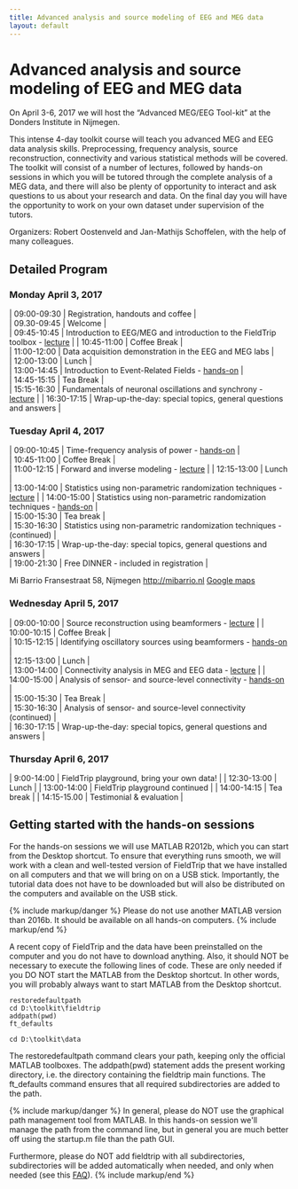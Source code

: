 ```yaml
---
title: Advanced analysis and source modeling of EEG and MEG data
layout: default
---
```


# Advanced analysis and source modeling of EEG and MEG data

On April 3-6, 2017 we will host the “Advanced MEG/EEG Tool-kit” at the Donders Institute in Nijmegen.

This intense 4-day toolkit course will teach you advanced MEG and EEG data analysis skills. Preprocessing, frequency analysis, source reconstruction, connectivity and various statistical methods will be covered. The toolkit will consist of a number of lectures, followed by hands-on sessions in which you will be tutored through the complete analysis of a MEG data, and there will also be plenty of opportunity to interact and ask questions to us about your research and data. On the final day you will have the opportunity to work on your own dataset under supervision of the tutors.

Organizers: Robert Oostenveld and Jan-Mathijs Schoffelen, with the help of many colleagues.

## Detailed Program

### Monday April 3, 2017

 | 09:00-09:30 | Registration, handouts and coffee                                                                                 |  
 | 09.30-09:45 | Welcome                                                                                                           |  
 | 09:45-10:45 | Introduction to EEG/MEG and introduction to the FieldTrip toolbox - [lecture](/static/pdf/workshop/toolkit2017/introduction.pdf) |
 | 10:45-11:00 | Coffee Break                                                                                                      |  
 | 11:00-12:00 | Data acquisition demonstration in the EEG and MEG labs                                                            |  
 | 12:00-13:00 | Lunch                                                                                                             |  
 | 13:00-14:45 | Introduction to Event-Related Fields - [hands-on](/tutorial/eventrelatedaveraging)                                |  
 | 14:45-15:15 | Tea Break                                                                                                         |  
 | 15:15-16:30 | Fundamentals of neuronal oscillations and synchrony - [lecture](/static/pdf/workshop/toolkit2017/frequency_analysis.pdf) |
 | 16:30-17:15 | Wrap-up-the-day: special topics, general questions and answers                                                    |          

### Tuesday April 4, 2017

 | 09:00-10:45 | Time-frequency analysis of power - [hands-on](/tutorial/timefrequencyanalysis)              |  
 | 10:45-11:00 | Coffee Break                                                                                |  
 | 11:00-12:15 | Forward and inverse modeling - [lecture](/static/pdf/workshop/toolkit2017/forward_and_inverse.pdf) |
 | 12:15-13:00 | Lunch                                                                                       |  
 | 13:00-14:00 | Statistics using non-parametric randomization techniques - [lecture](/static/pdf/workshop/toolkit2017/statistical_testing.pdf)    |
 | 14:00-15:00 | Statistics using non-parametric randomization techniques -  [hands-on](/tutorial/cluster_permutation_timelock)             |  
 | 15:00-15:30 | Tea break                                                                                                                  |  
 | 15:30-16:30 | Statistics using non-parametric randomization techniques -  (continued)                                                    |  
 | 16:30-17:15 | Wrap-up-the-day: special topics, general questions and answers                                                             |  
 | 19:00-21:30 | Free DINNER - included in registration                                                                                     |          

Mi Barrio
Fransestraat 58, Nijmegen
<http://mibarrio.nl>
[Google maps](https://www.google.nl/maps/dir/Mi+Barrio,+Fransestraat,+Nijmegen/Kapittelweg+29,+6525+EN+Nijmegen/@51.8321229,5.8524935,15z/data=!3m1!4b1!4m14!4m13!1m5!1m1!1s0x41701c8778dae51f/0xdc30bc96f7ed1418!2m2!1d5.860964!2d51.8383775!1m5!1m1!1s0x47c708f0ee77debd/0x2097068b19fc0afd!2m2!1d5.8633555!2d51.826093!3e2)

### Wednesday April 5, 2017

 | 09:00-10:00 | Source reconstruction using beamformers - [lecture](/static/pdf/workshop/toolkit2017/source_reconstruction.pdf)   |
 | 10:00-10:15 | Coffee Break                                                                                               |  
 | 10:15-12:15 | Identifying oscillatory sources using beamformers - [hands-on](/tutorial/beamformer)                       |  
 | 12:15-13:00 | Lunch                                                                                                      |  
 | 13:00-14:00 | Connectivity analysis in MEG and EEG data - [lecture](/static/pdf/workshop/toolkit2017/connectivity_analysis.pdf) |
 | 14:00-15:00 | Analysis of sensor- and source-level connectivity - [hands-on](/tutorial/connectivity)                     |  
 | 15:00-15:30 | Tea Break                                                                                                  |  
 | 15:30-16:30 | Analysis of sensor- and source-level connectivity (continued)                                              |  
 | 16:30-17:15 | Wrap-up-the-day: special topics, general questions and answers                                             |          

### Thursday April 6, 2017

 | 9:00-14:00  | FieldTrip playground, bring your own data! |
 | 12:30-13:00 | Lunch                                      |
 | 13:00-14:00 | FieldTrip playground continued             |
 | 14:00-14:15 | Tea break                                  |
 | 14:15-15.00 | Testimonial & evaluation                   |

## Getting started with the hands-on sessions

For the hands-on sessions we will use MATLAB R2012b, which you can start from the Desktop shortcut. To ensure that everything runs smooth, we will work with a clean and well-tested version of FieldTrip that we have installed on all computers and that we will bring on on a USB stick. Importantly, the tutorial data does not have to be downloaded but will also be distributed on the computers and available on the USB stick.

{% include markup/danger %}
Please do not use another MATLAB version than 2016b. It should be available on all hands-on computers.
{% include markup/end %}

A recent copy of FieldTrip and the data have been preinstalled on the computer and you do not have to download anything. Also, it should NOT be necessary to execute the following lines of code. These are only needed if you DO NOT start the MATLAB from the Desktop shortcut. In other words, you will probably always want to start MATLAB from the Desktop shortcut.

    restoredefaultpath
    cd D:\toolkit\fieldtrip
    addpath(pwd)
    ft_defaults

    cd D:\toolkit\data

The restoredefaultpath command clears your path, keeping only the official MATLAB toolboxes. The addpath(pwd) statement adds the present working directory, i.e. the directory containing the fieldtrip main functions. The ft_defaults command ensures that all required subdirectories are added to the path.

{% include markup/danger %}
In general, please do NOT use the graphical path management tool from MATLAB. In this hands-on session we'll manage the path from the command line, but in general you are much better off using the startup.m file than the path GUI.

Furthermore, please do NOT add fieldtrip with all subdirectories, subdirectories will be added automatically when needed, and only when needed (see this [FAQ](/faq/should_i_add_fieldtrip_with_all_subdirectories_to_my_matlab_path)).
{% include markup/end %}
